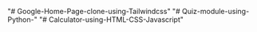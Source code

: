 "# Google-Home-Page-clone-using-Tailwindcss" 
"# Quiz-module-using-Python-" 
"# Calculator-using-HTML-CSS-Javascript" 
